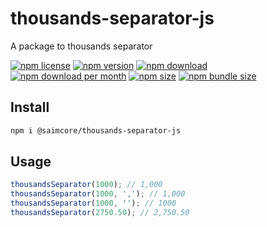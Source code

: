 # thousands-separator-js
A package to thousands separator

[![npm license](https://img.shields.io/npm/l/thousands-separator-js)](https://www.npmjs.com/package/thousands-separator-js)
[![npm version](https://img.shields.io/npm/v/thousands-separator-js)](https://www.npmjs.com/package/thousands-separator-js)
[![npm download](https://img.shields.io/npm/dt/thousands-separator-js)](https://www.npmjs.com/package/thousands-separator-js)
[![npm download per month](https://img.shields.io/npm/dm/thousands-separator-js)](https://www.npmjs.com/package/thousands-separator-js)
[![npm size](https://img.shields.io/npm/unpacked-size/thousands-separator-js)](https://www.npmjs.com/package/thousands-separator-js)
[![npm bundle size](https://img.shields.io/bundlephobia/min/thousands-separator-js)](https://www.npmjs.com/package/thousands-separator-js)

## Install
```bash
npm i @saimcore/thousands-separator-js
```

## Usage
```javascript
thousandsSeparator(1000); // 1,000
thousandsSeparator(1000, ','); // 1,000
thousandsSeparator(1000, ''); // 1000
thousandsSeparator(2750.50); // 2,750.50
```
